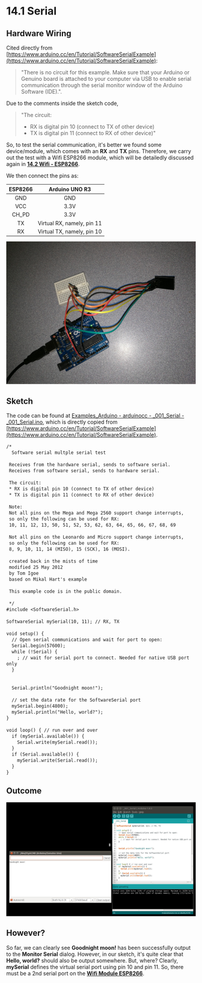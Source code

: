 # 14.1 Serial


## Hardware Wiring
Cited directly from [https://www.arduino.cc/en/Tutorial/SoftwareSerialExample](https://www.arduino.cc/en/Tutorial/SoftwareSerialExample):
> "There is no circuit for this example. Make sure that your Arduino or Genuino board is attached to your computer via USB to enable serial communication through the serial monitor window of the Arduino Software (IDE).".

Due to the comments inside the sketch code,
> "The circuit:
> * RX is digital pin 10 (connect to TX of other device)
> * TX is digital pin 11 (connect to RX of other device)"

So, to test the serial communication, it's better we found some device/module, which comes with an **RX** and **TX** pins. Therefore, we carry out the test with a Wifi ESP8266 module, which will be detailedly discussed again in [**14.2 Wifi - ESP8266**](../../Part5_Communication/14_Communication/02_wifi.md).

We then connect the pins as:

ESP8266 | Arduino UNO R3  
--------- | ------- 
<center>GND</center> | <center>GND</center>
<center>VCC</center> | <center>3.3V</center>
<center>CH_PD</center> | <center>3.3V</center>
<center>TX</center> | <center>Virtual RX, namely, pin 11</center>
<center>RX</center> | <center>Virtual TX, namely, pin 10</center>

![Image](../../Examples/arduinocc/001_serial.jpg)


## Sketch
The code can be found at [Examples_Arduino - arduinocc - _001_Serial - _001_Serial.ino](https://github.com/LongerVisionRobot/Examples_Arduino/blob/master/arduinocc/_001_Serial/_001_Serial.ino), which is directly copied from [https://www.arduino.cc/en/Tutorial/SoftwareSerialExample](https://www.arduino.cc/en/Tutorial/SoftwareSerialExample).
```
/*
  Software serial multple serial test

 Receives from the hardware serial, sends to software serial.
 Receives from software serial, sends to hardware serial.

 The circuit:
 * RX is digital pin 10 (connect to TX of other device)
 * TX is digital pin 11 (connect to RX of other device)

 Note:
 Not all pins on the Mega and Mega 2560 support change interrupts,
 so only the following can be used for RX:
 10, 11, 12, 13, 50, 51, 52, 53, 62, 63, 64, 65, 66, 67, 68, 69

 Not all pins on the Leonardo and Micro support change interrupts,
 so only the following can be used for RX:
 8, 9, 10, 11, 14 (MISO), 15 (SCK), 16 (MOSI).

 created back in the mists of time
 modified 25 May 2012
 by Tom Igoe
 based on Mikal Hart's example

 This example code is in the public domain.

 */
#include <SoftwareSerial.h>

SoftwareSerial mySerial(10, 11); // RX, TX

void setup() {
  // Open serial communications and wait for port to open:
  Serial.begin(57600);
  while (!Serial) {
    ; // wait for serial port to connect. Needed for native USB port only
  }


  Serial.println("Goodnight moon!");

  // set the data rate for the SoftwareSerial port
  mySerial.begin(4800);
  mySerial.println("Hello, world?");
}

void loop() { // run over and over
  if (mySerial.available()) {
    Serial.write(mySerial.read());
  }
  if (Serial.available()) {
    mySerial.write(Serial.read());
  }
}
```


## Outcome

![Image](../../Examples/arduinocc/001_serial_communication_arduinoside.jpg)


## However?

So far, we can clearly see **Goodnight moon!** has been successfully output to the **Monitor Serial** dialog. However, in our sketch, it's quite clear that **Hello, world?** should also be output somewhere. But, where? Clearly, **mySerial** defines the virtual serial port using pin 10 and pin 11. So, there must be a 2nd serial port on the [**Wifi Module ESP8266**](../../Part5_Communication/14_Communication/02_wifi.md).

